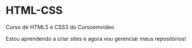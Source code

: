 # HTML-CSS
 Curso de HTML5 e CSS3 do Cursoemvideo

Estou aprendendo a criar sites e agora vou gerenciar meus repositórios!